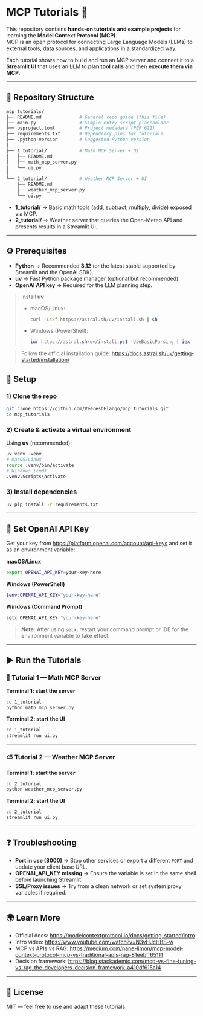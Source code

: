 # MCP Tutorials 🚀

This repository contains **hands-on tutorials and example projects** for learning the **Model Context Protocol (MCP)**.  
MCP is an open protocol for connecting Large Language Models (LLMs) to external tools, data sources, and applications in a standardized way.

Each tutorial shows how to build and run an MCP server and connect it to a **Streamlit UI** that uses an LLM to **plan tool calls** and then **execute them via MCP**.

---

## 📂 Repository Structure

```bash
mcp_tutorials/
├── README.md              # General repo guide (this file)
├── main.py                # Simple entry script placeholder
├── pyproject.toml         # Project metadata (PEP 621)
├── requirements.txt       # Dependency pins for tutorials
├── .python-version        # Suggested Python version
│
├── 1_tutorial/            # Math MCP Server + UI
│   ├── README.md
│   ├── math_mcp_server.py
│   └── ui.py
│
└── 2_tutorial/            # Weather MCP Server + UI
    ├── README.md
    ├── weather_mcp_server.py
    └── ui.py
```

- **1_tutorial/** → Basic math tools (add, subtract, multiply, divide) exposed via MCP.  
- **2_tutorial/** → Weather server that queries the Open-Meteo API and presents results in a Streamlit UI.

---

## ⚙️ Prerequisites

- **Python** → Recommended **3.12** (or the latest stable supported by Streamlit and the OpenAI SDK).  
- **uv** → Fast Python package manager (optional but recommended).  
- **OpenAI API key** → Required for the LLM planning step.

> Install **uv** 
>
> - macOS/Linux:
>   ```bash
>   curl -LsSf https://astral.sh/uv/install.sh | sh
>   ```
> - Windows (PowerShell):
>   ```powershell
>   iwr https://astral.sh/uv/install.ps1 -UseBasicParsing | iex
>   ```

> Follow the official installation guide: https://docs.astral.sh/uv/getting-started/installation/


## 🚀 Setup

### 1) Clone the repo
```bash
git clone https://github.com/VeereshElango/mcp_tutorials.git
cd mcp_tutorials
```

### 2) Create & activate a virtual environment
Using **uv** (recommended):
```bash
uv venv .venv
# macOS/Linux
source .venv/bin/activate
# Windows (cmd)
.venv\Scripts\activate
```

### 3) Install dependencies
```bash
uv pip install -r requirements.txt
```

---

## 🔑 Set OpenAI API Key

Get your key from https://platform.openai.com/account/api-keys and set it as an environment variable:

**macOS/Linux**
```bash
export OPENAI_API_KEY=your-key-here
```

**Windows (PowerShell)**
```powershell
$env:OPENAI_API_KEY="your-key-here"
```

**Windows (Command Prompt)**
```cmd
setx OPENAI_API_KEY "your-key-here"
```
> **Note:** After using `setx`, restart your command prompt or IDE for the environment variable to take effect.
---

## ▶️ Run the Tutorials

### 🧮 Tutorial 1 — Math MCP Server

**Terminal 1: start the server**
```bash
cd 1_tutorial
python math_mcp_server.py
```

**Terminal 2: start the UI**
```bash
cd 1_tutorial
streamlit run ui.py
```

---

### ⛅ Tutorial 2 — Weather MCP Server

**Terminal 1: start the server**
```bash
cd 2_tutorial
python weather_mcp_server.py
```

**Terminal 2: start the UI**
```bash
cd 2_tutorial
streamlit run ui.py
```

---

## ❓ Troubleshooting

- **Port in use (8000)** → Stop other services or export a different `PORT` and update your client base URL.  
- **OPENAI_API_KEY missing** → Ensure the variable is set in the same shell before launching Streamlit.  
- **SSL/Proxy issues** → Try from a clean network or set system proxy variables if required.

---

## 🌍 Learn More

- Official docs: https://modelcontextprotocol.io/docs/getting-started/intro  
- Intro video: https://www.youtube.com/watch?v=N3vHJcHBS-w  
- MCP vs APIs vs RAG: https://medium.com/nane-limon/mcp-model-context-protocol-mcp-vs-traditional-apis-rag-81eebff65111  
- Decision framework: https://blog.stackademic.com/mcp-vs-fine-tuning-vs-rag-the-developers-decision-framework-a410df615a14

---

## 📜 License

MIT — feel free to use and adapt these tutorials.
